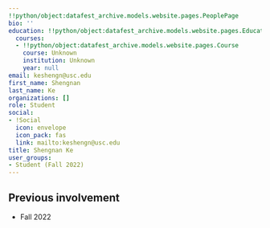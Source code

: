 ```yaml
---
!!python/object:datafest_archive.models.website.pages.PeoplePage
bio: ''
education: !!python/object:datafest_archive.models.website.pages.Education
  courses:
  - !!python/object:datafest_archive.models.website.pages.Course
    course: Unknown
    institution: Unknown
    year: null
email: keshengn@usc.edu
first_name: Shengnan
last_name: Ke
organizations: []
role: Student
social:
- !Social
  icon: envelope
  icon_pack: fas
  link: mailto:keshengn@usc.edu
title: Shengnan Ke
user_groups:
- Student (Fall 2022)
---
```



## Previous involvement

* Fall 2022

